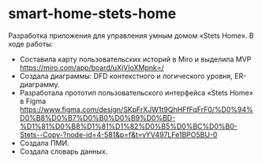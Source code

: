 # smart-home-stets-home
Разработка приложения для управления умным домом «Stets Home». В ходе работы:

- Составила карту пользовательских историй в Miro и выделила MVP https://miro.com/app/board/uXjVIoXMpnk=/
- Создала диаграммы: DFD контекстного и логического уровня, ER-диаграмму.
- Разработала прототип пользовательского интерфейса «Stets Home» в Figma https://www.figma.com/design/SKpFrXJW1t9QhHFfFqFrF0/%D0%94%D0%B8%D0%B7%D0%B0%D0%B9%D0%BD-%D1%81%D0%B8%D1%81%D1%82%D0%B5%D0%BC%D0%B0-Stets--Copy-?node-id=4-581&p=f&t=vYV497LFe1BPO5BU-0
- Cоздала ПМИ.
- Создала словарь данных.
